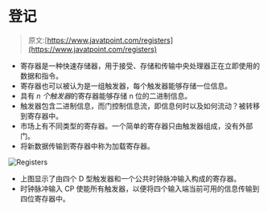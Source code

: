 # 登记

> 原文:[https://www.javatpoint.com/registers](https://www.javatpoint.com/registers)

*   寄存器是一种快速存储器，用于接受、存储和传输中央处理器正在立即使用的数据和指令。
*   寄存器也可以被认为是一组触发器，每个触发器能够存储一位信息。
*   具有 *n 个触发器*的寄存器能够存储 n 位的二进制信息。
*   触发器包含二进制信息，而门控制信息流，即信息何时以及如何流动？被转移到寄存器中。
*   市场上有不同类型的寄存器。一个简单的寄存器只由触发器组成，没有外部门。
*   将新数据传输到寄存器中称为加载寄存器。

![Registers](../Images/6309a45294fc12eb9a518c01711f2158.png)

*   上图显示了由四个 D 型触发器和一个公共时钟脉冲输入构成的寄存器。
*   时钟脉冲输入 CP 使能所有触发器，以便将四个输入端当前可用的信息传输到四位寄存器中。